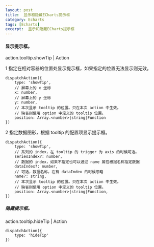 ```yaml
---
layout: post
title:  显示和隐藏ECharts提示框
category: Echarts
tags: [Echarts]
excerpt:  显示和隐藏ECharts提示框
---
```


#### 显示提示框。 ####

action.tooltip.showTip  |  Action

1 指定在相对容器的位置处显示提示框，如果指定的位置无法显示则无效。


	dispatchAction({
	    type: 'showTip',
	    // 屏幕上的 x 坐标
	    x: number,
	    // 屏幕上的 y 坐标
	    y: number,
	    // 本次显示 tooltip 的位置。只在本次 action 中生效。
	    // 缺省则使用 option 中定义的 tooltip 位置。
	    position: Array.<number>|string|Function
	})

2 指定数据图形，根据 tooltip 的配置项显示提示框。
	
	dispatchAction({
	    type: 'showTip',
	    // 系列的 index，在 tooltip 的 trigger 为 axis 的时候可选。
	    seriesIndex?: number,
	    // 数据的 index，如果不指定也可以通过 name 属性根据名称指定数据
	    dataIndex?: number,
	    // 可选，数据名称，在有 dataIndex 的时候忽略
	    name?: string,
	    // 本次显示 tooltip 的位置。只在本次 action 中生效。
	    // 缺省则使用 option 中定义的 tooltip 位置。
	    position: Array.<number>|string|Function,
	})

##### 隐藏提示框。 #####

action.tooltip.hideTip  |  Action

	dispatchAction({
	    type: 'hideTip'
	})
